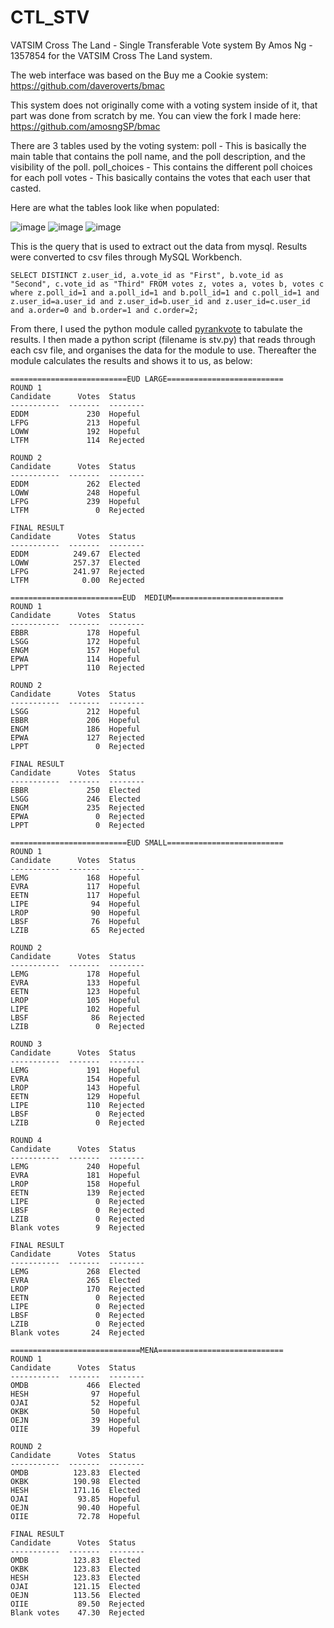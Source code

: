 # CTL_STV
VATSIM Cross The Land - Single Transferable Vote system
By Amos Ng - 1357854 for the VATSIM Cross The Land system.

The web interface was based on the Buy me a Cookie system:
https://github.com/daveroverts/bmac

This system does not originally come with a voting system inside of it, that part was done from scratch by me.
You can view the fork I made here:
https://github.com/amosngSP/bmac

There are 3 tables used by the voting system:
poll - This is basically the main table that contains the poll name, and the poll description, and the visibility of the poll.
poll_choices - This contains the different poll choices for each poll
votes - This basically contains the votes that each user that casted.

Here are what the tables look like when populated:

![image](https://user-images.githubusercontent.com/40349656/147948719-ba905617-8ec9-4de0-95c1-6662cb48a3e6.png)
![image](https://user-images.githubusercontent.com/40349656/147948751-12c1d8f2-e07b-4039-8691-bbb43e808624.png)
![image](https://user-images.githubusercontent.com/40349656/147948824-c09d5d2f-b575-44e4-98a0-db5d55630ef2.png)

This is the query that is used to extract out the data from mysql. Results were converted to csv files through MySQL Workbench.
```
SELECT DISTINCT z.user_id, a.vote_id as "First", b.vote_id as "Second", c.vote_id as "Third" FROM votes z, votes a, votes b, votes c where z.poll_id=1 and a.poll_id=1 and b.poll_id=1 and c.poll_id=1 and z.user_id=a.user_id and z.user_id=b.user_id and z.user_id=c.user_id and a.order=0 and b.order=1 and c.order=2;
```

From there, I used the python module called [pyrankvote](https://github.com/jontingvold/pyrankvote) to tabulate the results.
I then made a python script (filename is stv.py) that reads through each csv file, and organises the data for the module to use.
Thereafter the module calculates the results and shows it to us, as below:
```
==========================EUD LARGE==========================
ROUND 1
Candidate      Votes  Status
-----------  -------  --------
EDDM             230  Hopeful
LFPG             213  Hopeful
LOWW             192  Hopeful
LTFM             114  Rejected

ROUND 2
Candidate      Votes  Status
-----------  -------  --------
EDDM             262  Elected
LOWW             248  Hopeful
LFPG             239  Hopeful
LTFM               0  Rejected

FINAL RESULT
Candidate      Votes  Status
-----------  -------  --------
EDDM          249.67  Elected
LOWW          257.37  Elected
LFPG          241.97  Rejected
LTFM            0.00  Rejected

=========================EUD  MEDIUM=========================
ROUND 1
Candidate      Votes  Status
-----------  -------  --------
EBBR             178  Hopeful
LSGG             172  Hopeful
ENGM             157  Hopeful
EPWA             114  Hopeful
LPPT             110  Rejected

ROUND 2
Candidate      Votes  Status
-----------  -------  --------
LSGG             212  Hopeful
EBBR             206  Hopeful
ENGM             186  Hopeful
EPWA             127  Rejected
LPPT               0  Rejected

FINAL RESULT
Candidate      Votes  Status
-----------  -------  --------
EBBR             250  Elected
LSGG             246  Elected
ENGM             235  Rejected
EPWA               0  Rejected
LPPT               0  Rejected

==========================EUD SMALL==========================
ROUND 1
Candidate      Votes  Status
-----------  -------  --------
LEMG             168  Hopeful
EVRA             117  Hopeful
EETN             117  Hopeful
LIPE              94  Hopeful
LROP              90  Hopeful
LBSF              76  Hopeful
LZIB              65  Rejected

ROUND 2
Candidate      Votes  Status
-----------  -------  --------
LEMG             178  Hopeful
EVRA             133  Hopeful
EETN             123  Hopeful
LROP             105  Hopeful
LIPE             102  Hopeful
LBSF              86  Rejected
LZIB               0  Rejected

ROUND 3
Candidate      Votes  Status
-----------  -------  --------
LEMG             191  Hopeful
EVRA             154  Hopeful
LROP             143  Hopeful
EETN             129  Hopeful
LIPE             110  Rejected
LBSF               0  Rejected
LZIB               0  Rejected

ROUND 4
Candidate      Votes  Status
-----------  -------  --------
LEMG             240  Hopeful
EVRA             181  Hopeful
LROP             158  Hopeful
EETN             139  Rejected
LIPE               0  Rejected
LBSF               0  Rejected
LZIB               0  Rejected
Blank votes        9  Rejected

FINAL RESULT
Candidate      Votes  Status
-----------  -------  --------
LEMG             268  Elected
EVRA             265  Elected
LROP             170  Rejected
EETN               0  Rejected
LIPE               0  Rejected
LBSF               0  Rejected
LZIB               0  Rejected
Blank votes       24  Rejected

=============================MENA============================
ROUND 1
Candidate      Votes  Status
-----------  -------  --------
OMDB             466  Elected
HESH              97  Hopeful
OJAI              52  Hopeful
OKBK              50  Hopeful
OEJN              39  Hopeful
OIIE              39  Hopeful

ROUND 2
Candidate      Votes  Status
-----------  -------  --------
OMDB          123.83  Elected
OKBK          190.98  Elected
HESH          171.16  Elected
OJAI           93.85  Hopeful
OEJN           90.40  Hopeful
OIIE           72.78  Hopeful

FINAL RESULT
Candidate      Votes  Status
-----------  -------  --------
OMDB          123.83  Elected
OKBK          123.83  Elected
HESH          123.83  Elected
OJAI          121.15  Elected
OEJN          113.56  Elected
OIIE           89.50  Rejected
Blank votes    47.30  Rejected
```
